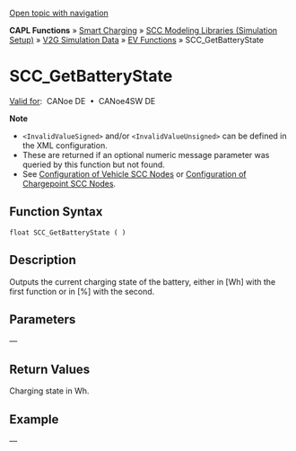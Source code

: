 [Open topic with navigation](../../../../../CANoeDEFamily.htm#Topics/CAPLFunctions/SmartCharging/Functions/CAPLfunctionSCCGetBatteryState.md)

**CAPL Functions** » [Smart Charging](../CAPLFunctionsSmartChargingOverview.md) » [SCC Modeling Libraries (Simulation Setup)](../CAPLFunctionsSmartChargingOverview.md#BMNodeayerDLL) » [V2G Simulation Data](../CAPLFunctionsSmartChargingOverview.md#V2GSimDataRead) » [EV Functions](../CAPLFunctionsSmartChargingOverview.md#V2GSimDataRead) » SCC_GetBatteryState

# SCC_GetBatteryState

[Valid for](../../../Shared/FeatureAvailability.md):  CANoe DE  •  CANoe4SW DE

**Note**

- `<InvalidValueSigned>` and/or `<InvalidValueUnsigned>` can be defined in the XML configuration.
- These are returned if an optional numeric message parameter was queried by this function but not found.
- See [Configuration of Vehicle SCC Nodes](../../../CANoeCANalyzer/SmartCharging/SCProcedures/SCCConfigurationVehicleSCCNodes.md) or [Configuration of Chargepoint SCC Nodes](../../../CANoeCANalyzer/SmartCharging/SCProcedures/SCConfigurationChargePointSCCNodes.md).

## Function Syntax

```plaintext
float SCC_GetBatteryState ( )
```

## Description

Outputs the current charging state of the battery, either in [Wh] with the first function or in [%] with the second.

## Parameters

—

## Return Values

Charging state in Wh.

## Example

—
